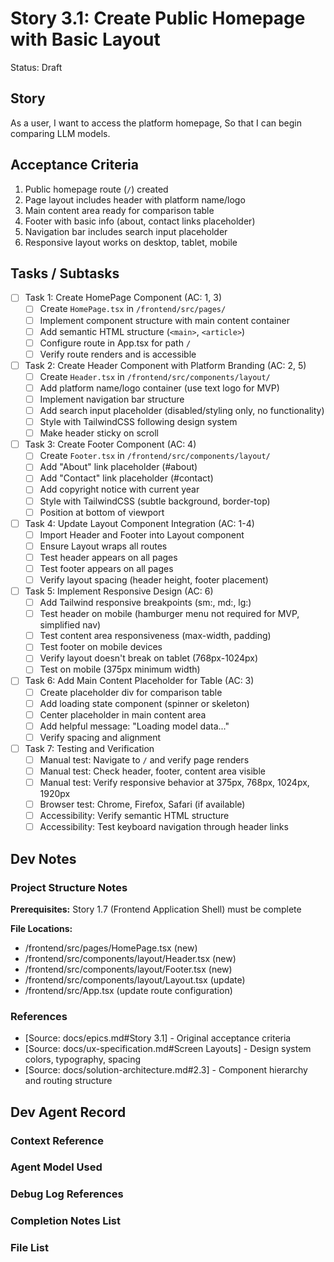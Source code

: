 # Story 3.1: Create Public Homepage with Basic Layout

Status: Draft

## Story

As a user,
I want to access the platform homepage,
So that I can begin comparing LLM models.

## Acceptance Criteria

1. Public homepage route (`/`) created
2. Page layout includes header with platform name/logo
3. Main content area ready for comparison table
4. Footer with basic info (about, contact links placeholder)
5. Navigation bar includes search input placeholder
6. Responsive layout works on desktop, tablet, mobile

## Tasks / Subtasks

- [ ] Task 1: Create HomePage Component (AC: 1, 3)
  - [ ] Create `HomePage.tsx` in `/frontend/src/pages/`
  - [ ] Implement component structure with main content container
  - [ ] Add semantic HTML structure (`<main>`, `<article>`)
  - [ ] Configure route in App.tsx for path `/`
  - [ ] Verify route renders and is accessible

- [ ] Task 2: Create Header Component with Platform Branding (AC: 2, 5)
  - [ ] Create `Header.tsx` in `/frontend/src/components/layout/`
  - [ ] Add platform name/logo container (use text logo for MVP)
  - [ ] Implement navigation bar structure
  - [ ] Add search input placeholder (disabled/styling only, no functionality)
  - [ ] Style with TailwindCSS following design system
  - [ ] Make header sticky on scroll

- [ ] Task 3: Create Footer Component (AC: 4)
  - [ ] Create `Footer.tsx` in `/frontend/src/components/layout/`
  - [ ] Add "About" link placeholder (#about)
  - [ ] Add "Contact" link placeholder (#contact)
  - [ ] Add copyright notice with current year
  - [ ] Style with TailwindCSS (subtle background, border-top)
  - [ ] Position at bottom of viewport

- [ ] Task 4: Update Layout Component Integration (AC: 1-4)
  - [ ] Import Header and Footer into Layout component
  - [ ] Ensure Layout wraps all routes
  - [ ] Test header appears on all pages
  - [ ] Test footer appears on all pages
  - [ ] Verify layout spacing (header height, footer placement)

- [ ] Task 5: Implement Responsive Design (AC: 6)
  - [ ] Add Tailwind responsive breakpoints (sm:, md:, lg:)
  - [ ] Test header on mobile (hamburger menu not required for MVP, simplified nav)
  - [ ] Test content area responsiveness (max-width, padding)
  - [ ] Test footer on mobile devices
  - [ ] Verify layout doesn't break on tablet (768px-1024px)
  - [ ] Test on mobile (375px minimum width)

- [ ] Task 6: Add Main Content Placeholder for Table (AC: 3)
  - [ ] Create placeholder div for comparison table
  - [ ] Add loading state component (spinner or skeleton)
  - [ ] Center placeholder in main content area
  - [ ] Add helpful message: "Loading model data..."
  - [ ] Verify spacing and alignment

- [ ] Task 7: Testing and Verification
  - [ ] Manual test: Navigate to `/` and verify page renders
  - [ ] Manual test: Check header, footer, content area visible
  - [ ] Manual test: Verify responsive behavior at 375px, 768px, 1024px, 1920px
  - [ ] Browser test: Chrome, Firefox, Safari (if available)
  - [ ] Accessibility: Verify semantic HTML structure
  - [ ] Accessibility: Test keyboard navigation through header links

## Dev Notes

### Project Structure Notes

**Prerequisites:** Story 1.7 (Frontend Application Shell) must be complete

**File Locations:**
- /frontend/src/pages/HomePage.tsx (new)
- /frontend/src/components/layout/Header.tsx (new)
- /frontend/src/components/layout/Footer.tsx (new)
- /frontend/src/components/layout/Layout.tsx (update)
- /frontend/src/App.tsx (update route configuration)

### References

- [Source: docs/epics.md#Story 3.1] - Original acceptance criteria
- [Source: docs/ux-specification.md#Screen Layouts] - Design system colors, typography, spacing
- [Source: docs/solution-architecture.md#2.3] - Component hierarchy and routing structure

## Dev Agent Record

### Context Reference

<!-- Path(s) to story context XML will be added here by context workflow -->

### Agent Model Used

### Debug Log References

### Completion Notes List

### File List
